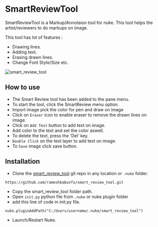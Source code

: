 # SmartReviewTool

SmartReviewTool is a Markup/Annotaion tool for nuke. This tool helps the artist/reviewers to do markups on image.

This tool has lot of features :

* Drawing lines.
* Adding text.
* Erasing drawn lines.
* Change Font Style/Size etc.

![smart_review_tool](https://user-images.githubusercontent.com/73053972/138094526-6b44b660-5065-4c57-80d7-c1d34964606b.png)

## How to use

* The Smart Review tool has been added to the pane menu.
* To start the tool, click the SmartReview menu option.
* Import image pick the color for pen and draw on image
* Click on `Eraser` icon to enable eraser to remove the drawn lines on image.
* Click on `Add Text` button to add text on image.
* Add color to the text and set the color aswell.
* To delete the text, press the 'Del' key.
* `Double Click` on the text layer to add text on image.
* To `Save` image click save button.



## Installation

* Clone the [smart_review_tool](https://github.com/rameshbabuvfx/smart_review_tool.git) git repo in any location or `.nuke` folder.

```
https://github.com/rameshbabuvfx/smart_review_tool.git
```

* Copy the smart_review_tool folder path.
* Open `init.py` python file from `.nuke` or nuke plugin folder
* add this line of code in init.py file.

```
nuke.pluginAddPath("C:/Users/username/.nuke/smart_review_tool")
```

* Launch/Restart Nuke.




